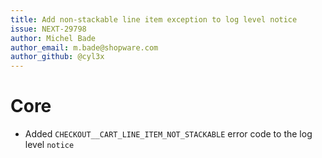 ```yaml
---
title: Add non-stackable line item exception to log level notice
issue: NEXT-29798
author: Michel Bade
author_email: m.bade@shopware.com
author_github: @cyl3x
---
```

# Core
* Added `CHECKOUT__CART_LINE_ITEM_NOT_STACKABLE` error code to the log level `notice`
